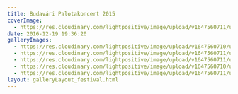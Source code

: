 ```yaml
---
title: Budavári Palotakoncert 2015
coverImage:
  - https://res.cloudinary.com/lightpositive/image/upload/v1647560711/uploads/Budav%C3%A1ri%20Palotakoncert%202015/Budavari-Palota-koncert.jpg
date: 2016-12-19 19:36:20
galleryImages: 
  - https://res.cloudinary.com/lightpositive/image/upload/v1647560710/uploads/Budav%C3%A1ri%20Palotakoncert%202015/00Budavari-Palota-koncert3.jpg
  - https://res.cloudinary.com/lightpositive/image/upload/v1647560711/uploads/Budav%C3%A1ri%20Palotakoncert%202015/Budavari-Palota-koncert6.jpg
  - https://res.cloudinary.com/lightpositive/image/upload/v1647560711/uploads/Budav%C3%A1ri%20Palotakoncert%202015/Budavari-Palota-koncert5.jpg
  - https://res.cloudinary.com/lightpositive/image/upload/v1647560710/uploads/Budav%C3%A1ri%20Palotakoncert%202015/01Budavari-Palota-koncert.jpg
  - https://res.cloudinary.com/lightpositive/image/upload/v1647560711/uploads/Budav%C3%A1ri%20Palotakoncert%202015/Budavari-Palota-koncert.jpg
layout: galleryLayout_festival.html
---
```

